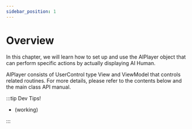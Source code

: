 ```yaml
---
sidebar_position: 1
---
```


# Overview

In this chapter, we will learn how to set up and use the AIPlayer object that can perform specific actions by actually displaying AI Human.

AIPlayer consists of UserControl type View and ViewModel that controls related routines. For more details, please refer to the contents below and the main class API manual.


:::tip Dev Tips!

- (working)

:::
